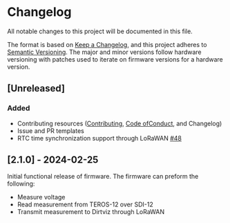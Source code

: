 # Changelog

All notable changes to this project will be documented in this file.

The format is based on [Keep a Changelog](https://keepachangelog.com/en/1.0.0/),
and this project adheres to
[Semantic Versioning](https://semver.org/spec/v2.0.0.html). The major and
minor versions follow hardware versioning with patches used to iterate on
firmware versions for a hardware version.

## [Unreleased]

### Added

- Contributing resources ([Contributing](./CONTRIBUTING.md),
  [Code ofConduct](./CODE_OF_CONDUCT.md), and Changelog)
- Issue and PR templates
- RTC time synchronization support through LoRaWAN [#48](i48)

[i48]: https://github.com/jlab-sensing/soil-power-sensor-firmware/issues/48

## [2.1.0] - 2024-02-25

Initial functional release of firmware. The firmware can preform the following:

- Measure voltage
- Read measurement from TEROS-12 over SDI-12
- Transmit measurement to Dirtviz through LoRaWAN